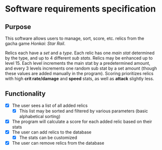 # Software requirements specification

## Purpose

This software allows users to manage, sort, score, etc. relics from the gacha game *Honkai: Star Rail*.

Relics each have a *set* and a *type*. Each relic has one *main stat* determined by the type, and up to 4 different *sub stats*. Relics may be enhanced up to level 15. Each level increments the main stat by a predetermined amount, and every 3 levels increments one random sub stat by a set amount (though these values are added manually in the program). Scoring prioritizes relics with high **crit rate/damage** and **speed** stats, as well as **attack** slightly less.

## Functionality

- [x] The user sees a list of all added relics
  - [x] This list may be sorted and filtered by various parameters (basic alphabetical sorting)
- [x] The program will calculate a score for each added relic based on their stats
- [x] The user can add relics to the database
  - [x] The stats can be customized
- [x] The user can remove relics from the database
